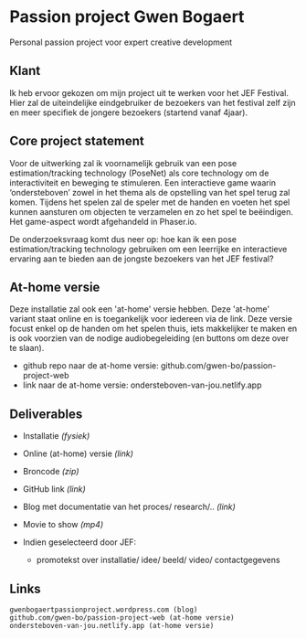 # Passion project Gwen Bogaert
Personal passion project voor expert creative development

## Klant
Ik heb ervoor gekozen om mijn project uit te werken voor het JEF Festival. Hier zal de uiteindelijke eindgebruiker de bezoekers van het festival zelf zijn en meer specifiek de jongere bezoekers (startend vanaf 4jaar). 

## Core project statement
Voor de uitwerking zal ik voornamelijk gebruik van een pose estimation/tracking technology (PoseNet) als core technology om de interactiviteit en beweging te stimuleren. Een interactieve game waarin ‘ondersteboven’ zowel in het thema als de opstelling van het spel terug zal komen. Tijdens het spelen zal de speler met de handen en voeten het spel kunnen aansturen om objecten te verzamelen en zo het spel te beëindigen. Het game-aspect wordt afgehandeld in Phaser.io. 

De onderzoeksvraag komt dus neer op: hoe kan ik een pose estimation/tracking technology gebruiken om een leerrijke en interactieve ervaring aan te bieden aan de jongste bezoekers van het JEF festival? 

## At-home versie
Deze installatie zal ook een 'at-home' versie hebben. Deze 'at-home' variant staat online en is toegankelijk voor iedereen via de link. 
Deze versie focust enkel op de handen om het spelen thuis, iets makkelijker te maken en is ook voorzien van de nodige audiobegeleiding (en buttons om deze over te slaan).
- github repo naar de at-home versie: github.com/gwen-bo/passion-project-web
- link naar de at-home versie: ondersteboven-van-jou.netlify.app

## Deliverables

- Installatie *(fysiek)*
- Online (at-home) versie *(link)*
- Broncode *(zip)*
- GitHub link *(link)*
- Blog met documentatie van het proces/ research/.. *(link)*
- Movie to show *(mp4)*

- Indien geselecteerd door JEF: 
    - promotekst over installatie/ idee/ beeld/ video/ contactgegevens

## Links
    gwenbogaertpassionproject.wordpress.com (blog)
    github.com/gwen-bo/passion-project-web (at-home versie)
    ondersteboven-van-jou.netlify.app (at-home versie)
